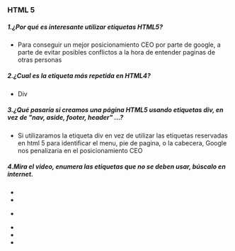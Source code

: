 ### HTML 5

##### 1.¿Por qué es interesante utilizar etiquetas HTML5?
- Para conseguir un mejor posicionamiento CEO por parte de google, a parte de 
evitar posibles conflictos a la hora de entender paginas de otras personas
##### 2.¿Cual es la etiqueta más repetida en HTML4?
- Div
##### 3.¿Qué pasaría si creamos una página HTML5 usando etiquetas div, en vez de "nav, aside, footer, header" ...?
- Si utilizaramos la etiqueta div en vez de utilizar las etiquetas reservadas en html 5 para identificar el menu, pie de pagina, o la cabecera, Google nos penalizaria en el posicionamiento CEO
##### 4.Mira el video, enumera las etiquetas que no se deben usar, búscalo en internet.
- <acronym>  
- <bgsound>
- <dir>
- <frame>
- <frameset>
- <noframes>
- <hgroup>
- <isindex>
- <listing>, <xmp> 
- <noembed>
- <strike>
- <basefont>
- <big>
- <blink>
- <center>
- <font>
- <marquee>
- <multicol>
- <nobr>
- <spacer>
- <tt>
- <menu>